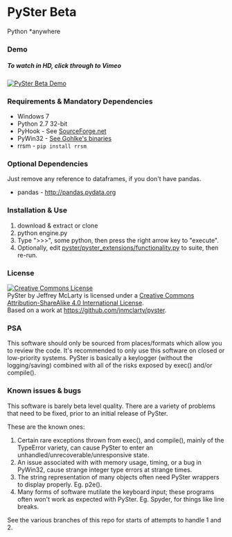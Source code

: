 # PySter Beta
Python *anywhere

### Demo
##### To watch in HD, click through to Vimeo
[![PySter Beta Demo](https://i.vimeocdn.com/video/510032230.webp?mw=960&amp;mh=540)](https://vimeo.com/121615286)

### Requirements & Mandatory Dependencies

* Windows 7
* Python 2.7 32-bit
* PyHook - See [SourceForge.net](http://sourceforge.net/projects/pyhook/)
* PyWin32 - [See Gohlke's binaries](http://www.lfd.uci.edu/~gohlke/pythonlibs/#pywin32)
* rrsm - ```pip install rrsm```

### Optional Dependencies

Just remove any reference to dataframes, if you don't have pandas.

* pandas - http://pandas.pydata.org

### Installation & Use

1. download & extract or clone
2. python engine.py
3. Type ">>>", some python, then press the right arrow key to "execute".
4. Optionally, edit [pyster/pyster_extensions/functionality.py](https://github.com/jnmclarty/pyster/blob/master/pyster/pyster_extensions/functionality.py) to suite, then re-run.

### License

<a rel="license" href="http://creativecommons.org/licenses/by-sa/4.0/"><img alt="Creative Commons License" style="border-width:0" src="https://i.creativecommons.org/l/by-sa/4.0/88x31.png" /></a><br /><span xmlns:dct="http://purl.org/dc/terms/" property="dct:title">PySter</span> by <span xmlns:cc="http://creativecommons.org/ns#" property="cc:attributionName">Jeffrey McLarty</span> is licensed under a <a rel="license" href="http://creativecommons.org/licenses/by-sa/4.0/">Creative Commons Attribution-ShareAlike 4.0 International License</a>.<br />Based on a work at <a xmlns:dct="http://purl.org/dc/terms/" href="https://github.com/jnmclarty/pyster" rel="dct:source">https://github.com/jnmclarty/pyster</a>.


### PSA

This software should only be sourced from places/formats which allow you to review the code.  It's recommended to 
only use this software on closed or low-priority systems.  PySter is basically a keylogger (without the logging/saving)
combined with all of the risks exposed by exec() and/or compile().

### Known issues & bugs

This software is barely beta level quality.  There are a variety of problems that need to be fixed, prior to an 
initial release of PySter.  

These are the known ones:

1. Certain rare exceptions thrown from exec(), and compile(), mainly of the TypeError variety, can cause PySter to enter an unhandled/unrecoverable/unresponsive state.
2. An issue associated with with memory usage, timing, or a bug in PyWin32, cause strange integer type errors at strange times.
3. The string representation of many objects often need PySter wrappers to display properly.  Eg. p2e().
4. Many forms of software mutilate the keyboard input;  these programs often won't work as expected with PySter. Eg. Spyder, for things like line breaks.

See the various branches of this repo for starts of attempts to handle 1 and 2.



